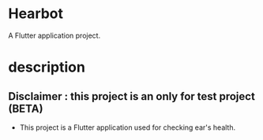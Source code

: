 # Hearbot

A Flutter application project.

# description

## Disclaimer : this project is an only for test project (BETA)

- This project is a Flutter application used for checking ear's health.
